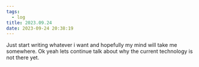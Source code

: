 ```yaml
---
tags:
  - log
title: 2023.09.24
date: 2023-09-24 20:38:19
---
```


Just start writing whatever i want and hopefully my mind will take me somewhere.
Ok yeah lets continue talk about why the current technology is not there yet.